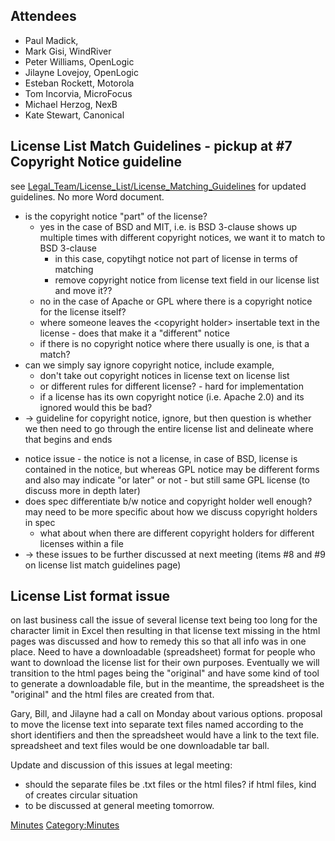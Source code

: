 ## Attendees

  - Paul Madick,
  - Mark Gisi, WindRiver
  - Peter Williams, OpenLogic
  - Jilayne Lovejoy, OpenLogic
  - Esteban Rockett, Motorola
  - Tom Incorvia, MicroFocus
  - Michael Herzog, NexB
  - Kate Stewart, Canonical

## License List Match Guidelines - pickup at \#7 Copyright Notice guideline

see
[Legal\_Team/License\_List/License\_Matching\_Guidelines](Legal_Team/License_List/License_Matching_Guidelines "wikilink")
for updated guidelines. No more Word document.

  - is the copyright notice "part" of the license?
      - yes in the case of BSD and MIT, i.e. is BSD 3-clause shows up
        multiple times with different copyright notices, we want it to
        match to BSD 3-clause
          - in this case, copytihgt notice not part of license in terms
            of matching
          - remove copyright notice from license text field in our
            license list and move it??
      - no in the case of Apache or GPL where there is a copyright
        notice for the license itself?
      - where someone leaves the \<copyright holder\> insertable text in
        the license - does that make it a "different" notice
      - if there is no copyright notice where there usually is one, is
        that a match?
  - can we simply say ignore copyright notice, include example,
      - don't take out copyright notices in license text on license list
      - or different rules for different license? - hard for
        implementation
      - if a license has its own copyright notice (i.e. Apache 2.0) and
        its ignored would this be bad?
  - → guideline for copyright notice, ignore, but then question is
    whether we then need to go through the entire license list and
    delineate where that begins and ends

<!-- end list -->

  - notice issue - the notice is not a license, in case of BSD, license
    is contained in the notice, but whereas GPL notice may be different
    forms and also may indicate "or later" or not - but still same GPL
    license (to discuss more in depth later)
  - does spec differentiate b/w notice and copyright holder well enough?
    may need to be more specific about how we discuss copyright holders
    in spec
      - what about when there are different copyright holders for
        different licenses within a file
  - → these issues to be further discussed at next meeting (items \#8
    and \#9 on license list match guidelines page)

## License List format issue

on last business call the issue of several license text being too long
for the character limit in Excel then resulting in that license text
missing in the html pages was discussed and how to remedy this so that
all info was in one place. Need to have a downloadable (spreadsheet)
format for people who want to download the license list for their own
purposes. Eventually we will transition to the html pages being the
"original" and have some kind of tool to generate a downloadable file,
but in the meantime, the spreadsheet is the "original" and the html
files are created from that.

Gary, Bill, and Jilayne had a call on Monday about various options.
proposal to move the license text into separate text files named
according to the short identifiers and then the spreadsheet would have a
link to the text file. spreadsheet and text files would be one
downloadable tar ball.

Update and discussion of this issues at legal meeting:

  - should the separate files be .txt files or the html files? if html
    files, kind of creates circular situation
  - to be discussed at general meeting tomorrow.

[Minutes](Category:Legal "wikilink")
[Category:Minutes](Category:Minutes "wikilink")
